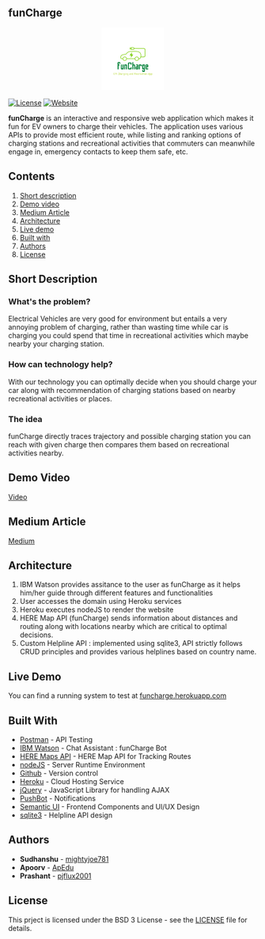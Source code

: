 ## funCharge

<p align="center"><img src="https://github.com/mightyjoe781/funCharge/blob/main/public/assets/funCharge_nobg.png" width = "25%" height = "25%"></p>

[![License](https://img.shields.io/badge/license-BSD-green.svg)](https://github.com/mightyjoe781/funCharge/blob/main/LICENSE) [![Website](https://img.shields.io/badge/View-Website-blue)](https://funcharge.herokuapp.com/)

<b>funCharge</b> is an interactive and responsive web application which makes it fun for EV owners to charge their vehicles. The application uses various APIs to provide most efficient route, while listing and ranking options of charging stations and recreational activities that commuters can meanwhile engage in, emergency contacts to keep them safe, etc.

## Contents

1. [Short description](#short-description)
2. [Demo video](#demo-video)
3. [Medium Article](#medium-article)
4. [Architecture](#architecture)
5. [Live demo](#live-demo)
6. [Built with](#built-with)
7. [Authors](#authors)
8. [License](#license)

## Short Description

### What's the problem?

Electrical Vehicles are very good for environment but entails a very annoying problem of charging, rather than wasting time while car is charging you could spend that time in recreational activities which maybe nearby your charging station.

### How can technology help?

With our technology you can optimally decide when you should charge your car along with recommendation of charging stations based on nearby recreational activities or places.

### The idea

funCharge directly traces trajectory and possible charging station you can reach with given charge then compares them based on recreational activities nearby.

## Demo Video

[Video](https://youtu.be/Gwc95kgiLDs)

## Medium Article

[Medium](https://medium.com/@f20180332/funcharge-8fd4eb81b683)

## Architecture

1. IBM Watson provides assitance to the user as funCharge as it helps him/her guide through different features and functionalities 
2. User accesses the domain using Heroku services
3. Heroku executes nodeJS to render the website
4. HERE Map API (funCharge) sends information about distances and routing along with locations nearby which are critical to optimal decisions.
5. Custom Helpline API : implemented using sqlite3, API strictly follows CRUD principles and provides various helplines based on country name.

## Live Demo

You can find a running system to test at [funcharge.herokuapp.com](https://funcharge.herokuapp.com/)

## Built With

* [Postman](https://www.postman.com/) - API Testing
* [IBM Watson](https://www.ibm.com/in-en/watson) - Chat Assistant : funCharge Bot
* [HERE Maps API](https://developer.here.com/) - HERE Map API for Tracking Routes
* [nodeJS](https://nodejs.org/en/) - Server Runtime Environment
* [Github](https://github.com/) - Version control
* [Heroku](https://www.heroku.com/) - Cloud Hosting Service
* [jQuery](https://jquery.com/) - JavaScript Library for handling AJAX
* [PushBot](https://pushbots.com/) - Notifications
* [Semantic UI](https://semantic-ui.com/) - Frontend Components and UI/UX Design
* [sqlite3](https://www.sqlite.org/) - Helpline API design

## Authors

* **Sudhanshu** - [mightyjoe781](https://github.com/mightyjoe781)
* **Apoorv** - [ApEdu](https://github.com/ApEdu)
* **Prashant** - [pjflux2001](https://github.com/pjflux2001)

## License

This prject is licensed under the BSD 3 License - see the [LICENSE](LICENSE) file for details.

